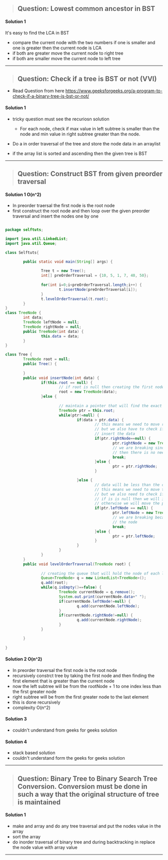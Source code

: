 > ## Question: Lowest common ancestor in BST

#### Solution 1
It's easy to find the LCA in BST
- compare the current node with the two numbers if one is smaller and one is greater then the current node is LCA
- if both are greater move the current node to right tree
- if both are smaller move the current node to left tree

--------------------------------------------------------------------------------------------------------------

> ## Question: Check if a tree is BST or not (VVI)

- Read Question from here https://www.geeksforgeeks.org/a-program-to-check-if-a-binary-tree-is-bst-or-not/

#### Solution 1
- tricky question must see the recuriosn solution
   - For each node, check if max value in left subtree is smaller than the node and min value in right subtree greater than the node.


- Do a in order traversal of the tree and store the node data in an arraylist
- if the array list is sorted and ascending then the given tree is BST 


-----------------------------------------------------------------------------------------------------------------

> ## Question: Construct BST from given preorder traversal

#### Solution 1 O(n^2)

- In preorder traersal the first node is the root node
- first construct the root node and then loop over the given preorder traversal and insert the nodes one by one

```java

package selftuts;

import java.util.LinkedList;
import java.util.Queue;

class Selftuts{

        public static void main(String[] args) {
                
                Tree t = new Tree();
                int[] preOrderTraversal = {10, 5, 1, 7, 40, 50};
                
                for(int i=0;i<preOrderTraversal.length;i++) {
                        t.insertNode(preOrderTraversal[i]);
                }
                t.levelOrderTraversal(t.root);
        }
}
class TreeNode {
        int data;
        TreeNode leftNode = null;
        TreeNode rightNode = null;
        public TreeNode(int data) {
                this.data = data;
        }
}

class Tree {
        TreeNode root = null;
        public Tree() {
                        
        }
        public void insertNode(int data) {
                if(this.root == null) {
                        // if root is null then creating the first node
                        root = new TreeNode(data);
                }else {
                        
                        // maintain a pointer that will find the exact location where to insert the new node
                        TreeNode ptr = this.root;
                        while(ptr!=null) {
                                if(data > ptr.data) {
                                        // this means we need to move right to the currentNode
                                        // but we also have to check if the the right node is null then we will 
                                        // insert the data
                                        if(ptr.rightNode==null) {
                                                ptr.rightNode = new TreeNode(data);
                                                // we are breaking since we have found the place where to insert the node
                                                // then there is no need of loop
                                                break;
                                        }else {
                                                ptr = ptr.rightNode;
                                        }

                                }else {
                                        // data will be less than the current Node
                                        // this means we need to move to the left of the current node
                                        // but we also need to check if the left node is null or not
                                        // if is is null then we will insert the node 
                                        // otherwise we will move the pointer
                                        if(ptr.leftNode == null) {
                                                ptr.leftNode = new TreeNode(data);
                                                // we are breaking because we have found the place where we need to insert
                                                // the node
                                                break;
                                        }else {
                                                ptr = ptr.leftNode;
                                        }
                                }
                        }
                }
        }
        public void levelOrderTraversal(TreeNode root) {
                
                // creating the queue that will hold the node of each level
                Queue<TreeNode> q = new LinkedList<TreeNode>();
                q.add(root);
                while(q.isEmpty()==false) {
                        TreeNode currentNode = q.remove();
                        System.out.print(currentNode.data+" ");
                        if(currentNode.leftNode!=null) {
                                q.add(currentNode.leftNode);
                        }
                        if(currentNode.rightNode!=null) {
                                q.add(currentNode.rightNode);
                        }
                }

        }
        
}

```

#### Solution 2 O(n^2)
- In preorder traversal the first node is the root node
- recursively constrct tree by taking the first node and then finding the first element that is greater than the current node
- now the left subtree will be from the rootNode + 1 to one index less than the first greater node
- right subtree will be from the first greater node to the last element
- this is done recursively
- complexity O(n^2)

#### Solution 3
- couldn't understand from geeks for geeks solution

#### Solution 4
- stack based solution
- couldn't understand form the geeks for geeks solution


----------------------------------------------------------------------------------------------------------------------------

> ## Question: Binary Tree to Binary Search Tree Conversion. Conversion must be done in such a way that the original structure of tree is maintained

#### Solution 1
- make and array and do any tree traversal and put the nodes value in the array
- sort the array
- do inorder traversal of binary tree and during backtracking in replace the node value with array value





--------------------------------------------------------------------------------------------------------------------------

